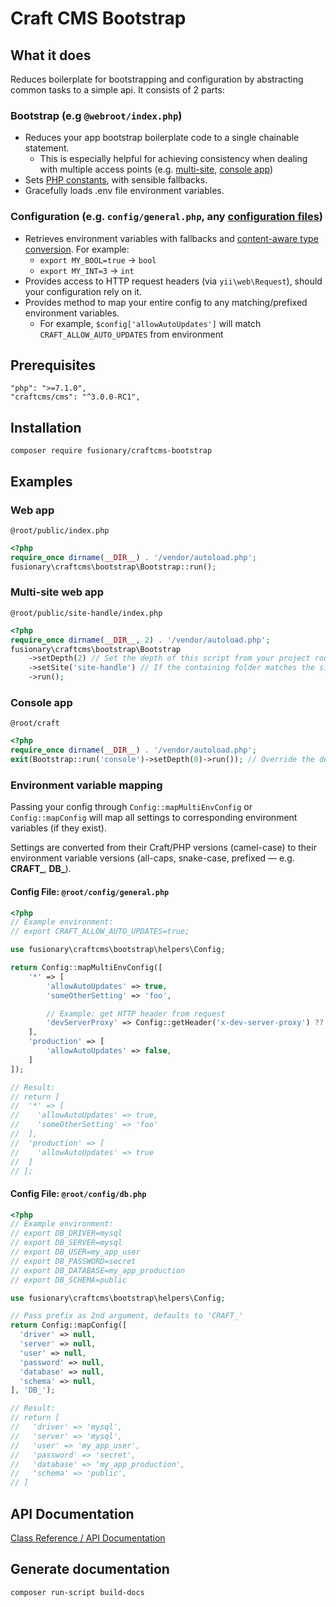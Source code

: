 # Craft CMS Bootstrap

## What it does

Reduces boilerplate for bootstrapping and configuration by abstracting common tasks to a simple api.
It consists of 2 parts:

### Bootstrap (e.g `@webroot/index.php`)

- Reduces your app bootstrap boilerplate code to a single chainable statement.
  - This is especially helpful for achieving consistency when dealing with multiple access points (e.g. [multi-site](https://craftcms.com/news/craft-3-multi-site), [console app](https://craftcms.com/classreference/etc/console/ConsoleApp))
- Sets [PHP constants](https://github.com/craftcms/docs/blob/v3/en/configuration.md#php-constants), with sensible fallbacks.
- Gracefully loads .env file environment variables.

### Configuration (e.g. `config/general.php`, any [configuration files](https://docs.craftcms.com/api/v3/craft-config-generalconfig.html#properties))

- Retrieves environment variables with fallbacks and [content-aware type conversion](https://github.com/jpcercal/environment#examples). For example:
  - `export MY_BOOL=true` → `bool`
  - `export MY_INT=3` → `int`
- Provides access to HTTP request headers (via `yii\web\Request`), should your configuration rely on it.
- Provides method to map your entire config to any matching/prefixed environment variables.
  - For example, `$config['allowAutoUpdates']` will match `CRAFT_ALLOW_AUTO_UPDATES` from environment

## Prerequisites

```
"php": ">=7.1.0",
"craftcms/cms": "^3.0.0-RC1",
```

## Installation

```
composer require fusionary/craftcms-bootstrap
```

## Examples

### Web app

`@root/public/index.php`
```php
<?php
require_once dirname(__DIR__) . '/vendor/autoload.php';
fusionary\craftcms\bootstrap\Bootstrap::run();
```

### Multi-site web app

`@root/public/site-handle/index.php`
```php
<?php
require_once dirname(__DIR__, 2) . '/vendor/autoload.php';
fusionary\craftcms\bootstrap\Bootstrap
    ->setDepth(2) // Set the depth of this script from your project root (`CRAFT_BASE_PATH`) to determine paths
    ->setSite('site-handle') // If the containing folder matches the site handle, you could dynamically set this with `basename(__DIR__)`
    ->run();
```

### Console app

`@root/craft`
```php
<?php
require_once dirname(__DIR__) . '/vendor/autoload.php';
exit(Bootstrap::run('console')->setDepth(0)->run()); // Override the default depth of 1, since this script is in `@root`.
```

### Environment variable mapping

Passing your config through `Config::mapMultiEnvConfig` or `Config::mapConfig`
will map all settings to corresponding environment variables (if they exist).

Settings are converted from their Craft/PHP versions (camel-case) to their environment variable versions (all-caps, snake-case, prefixed — e.g. **CRAFT_**, **DB_**).

#### Config File: `@root/config/general.php`

```php
<?php
// Example environment:
// export CRAFT_ALLOW_AUTO_UPDATES=true;

use fusionary\craftcms\bootstrap\helpers\Config;

return Config::mapMultiEnvConfig([
    '*' => [
        'allowAutoUpdates' => true,
        'someOtherSetting' => 'foo',

        // Example: get HTTP header from request
        'devServerProxy' => Config::getHeader('x-dev-server-proxy') ?? false,
    ],
    'production' => [
        'allowAutoUpdates' => false,
    ]
]);

// Result:
// return [
//  '*' => [
//    'allowAutoUpdates' => true,
//    'someOtherSetting' => 'foo'
//  ],
//  'production' => [
//    'allowAutoUpdates' => true
//  ]
// ];
```

#### Config File: `@root/config/db.php`

```php
<?php
// Example environment:
// export DB_DRIVER=mysql
// export DB_SERVER=mysql
// export DB_USER=my_app_user
// export DB_PASSWORD=secret
// export DB_DATABASE=my_app_production
// export DB_SCHEMA=public

use fusionary\craftcms\bootstrap\helpers\Config;

// Pass prefix as 2nd argument, defaults to 'CRAFT_'
return Config::mapConfig([
  'driver' => null,
  'server' => null,
  'user' => null,
  'password' => null,
  'database' => null,
  'schema' => null,
], 'DB_');

// Result:
// return [
//   'driver' => 'mysql',
//   'server' => 'mysql',
//   'user' => 'my_app_user',
//   'password' => 'secret',
//   'database' => 'my_app_production',
//   'schema' => 'public',
// ]
```

## API Documentation
[Class Reference / API Documentation](http://htmlpreview.github.io/?https://github.com/timkelty/craftcms-bootstrap/blob/master/docs/api/fusionary-craftcms-bootstrap-bootstrap.html)

## Generate documentation

```
composer run-script build-docs
```
